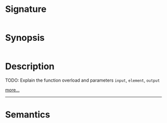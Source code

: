 # Signature
```vikid-signature
```

# Synopsis
```vikid-synopsis
```

# Description
TODO: Explain the function overload and parameters `input`, `element`, `output`

[more...](https://en.wikipedia.org/wiki/Array_data_structure)

----
# Semantics